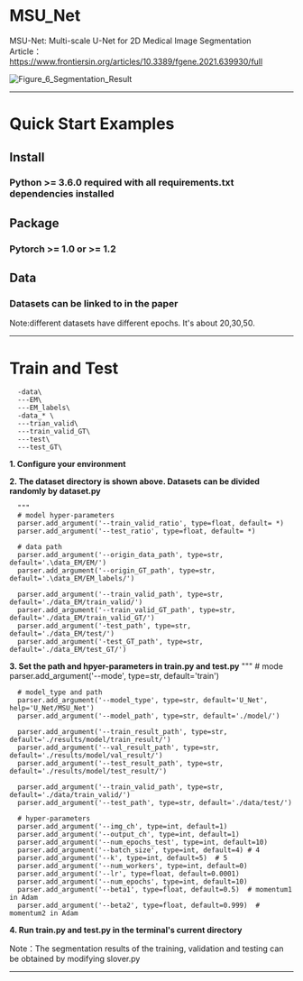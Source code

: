 # MSU_Net
MSU-Net: Multi-scale U-Net for 2D Medical Image Segmentation \
Article：https://www.frontiersin.org/articles/10.3389/fgene.2021.639930/full

![Figure_6_Segmentation_Result](https://user-images.githubusercontent.com/50656765/125736033-501fa324-f6bf-4622-b124-41d4ee497811.jpg)
****

# Quick Start Examples

## Install
### Python >= 3.6.0 required with all requirements.txt dependencies installed

## Package
### Pytorch >= 1.0 or >= 1.2

## Data
### Datasets can be linked to in the paper

Note:different datasets have different epochs. It's about 20,30,50.
****

# Train and Test

      -data\
      ---EM\
      ---EM_labels\
      -data_* \
      ---trian_valid\
      ---train_valid_GT\
      ---test\
      ---test_GT\

**1. Configure your environment**

**2. The dataset directory is shown above. Datasets can be divided randomly by dataset.py**

      """
      # model hyper-parameters
      parser.add_argument('--train_valid_ratio', type=float, default= *)
      parser.add_argument('--test_ratio', type=float, default= *)

      # data path
      parser.add_argument('--origin_data_path', type=str, default='.\data_EM/EM/')
      parser.add_argument('--origin_GT_path', type=str, default='.\data_EM/EM_labels/')

      parser.add_argument('--train_valid_path', type=str, default='./data_EM/train_valid/')
      parser.add_argument('--train_valid_GT_path', type=str, default='./data_EM/train_valid_GT/')
      parser.add_argument('-test_path', type=str, default='./data_EM/test/')
      parser.add_argument('-test_GT_path', type=str, default='./data_EM/test_GT/')

**3. Set the path and hpyer-parameters in train.py and test.py**
      """
      # mode
      parser.add_argument('--mode', type=str, default='train')

      # model_type and path
      parser.add_argument('--model_type', type=str, default='U_Net', help='U_Net/MSU_Net')
      parser.add_argument('--model_path', type=str, default='./model/')

      parser.add_argument('--train_result_path', type=str, default='./results/model/train_result/')
      parser.add_argument('--val_result_path', type=str, default='./results/model/val_result/')
      parser.add_argument('--test_result_path', type=str, default='./results/model/test_result/')

      parser.add_argument('--train_valid_path', type=str, default='./data/train_valid/')
      parser.add_argument('--test_path', type=str, default='./data/test/')

      # hyper-parameters
      parser.add_argument('--img_ch', type=int, default=1)
      parser.add_argument('--output_ch', type=int, default=1)
      parser.add_argument('--num_epochs_test', type=int, default=10)
      parser.add_argument('--batch_size', type=int, default=4) # 4
      parser.add_argument('--k', type=int, default=5)  # 5
      parser.add_argument('--num_workers', type=int, default=0)
      parser.add_argument('--lr', type=float, default=0.0001)
      parser.add_argument('--num_epochs', type=int, default=10)
      parser.add_argument('--beta1', type=float, default=0.5)  # momentum1 in Adam
      parser.add_argument('--beta2', type=float, default=0.999)  # momentum2 in Adam

**4. Run train.py and test.py in the terminal's current directory**

Note：The segmentation results of the training, validation and testing can be obtained by modifying slover.py

****

